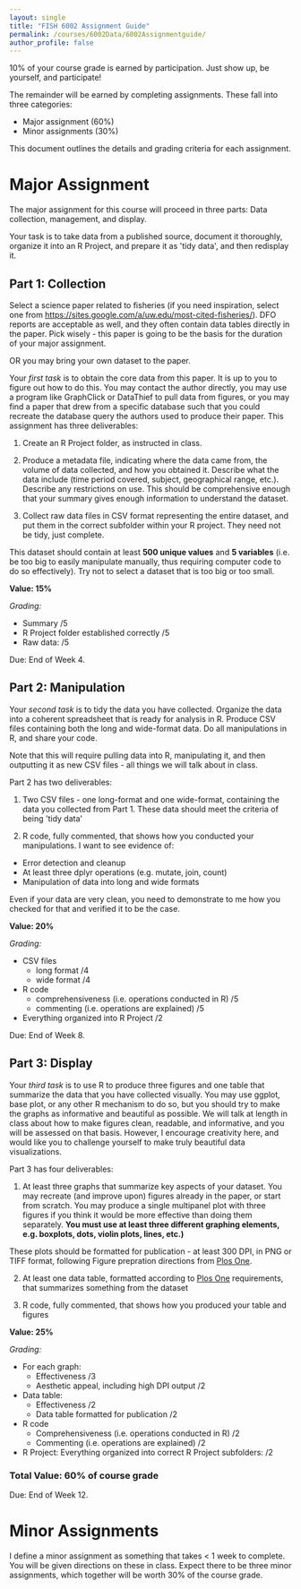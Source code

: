 ```yaml
---
layout: single
title: "FISH 6002 Assignment Guide"
permalink: /courses/6002Data/6002Assignmentguide/
author_profile: false
---
```


10% of your course grade is earned by participation. Just show up, be yourself, and participate!

The remainder will be earned by completing assignments. These fall into three categories:

- Major assignment (60%)
- Minor assignments (30%)

This document outlines the details and grading criteria for each assignment.

# Major Assignment
 
The major assignment for this course will proceed in three parts: Data collection, management, and display.

Your task is to take data from a published source, document it thoroughly, organize it into an R Project, and prepare it as 'tidy data', and then redisplay it. 

## Part 1: Collection

Select a science paper related to fisheries (if you need inspiration, select one from https://sites.google.com/a/uw.edu/most-cited-fisheries/). DFO reports are acceptable as well, and they often contain data tables directly in the paper. Pick wisely - this paper is going to be the basis for the duration of your major assignment.

OR you may bring your own dataset to the paper. 

Your *first task* is to obtain the core data from this paper. It is up to you to figure out how to do this. You may contact the author directly, you may use a program like GraphClick or DataThief to pull data from figures, or you may find a paper that drew from a specific database such that you could recreate the database query the authors used to produce their paper. This assignment has three deliverables:

1. Create an R Project folder, as instructed in class. 

2. Produce a metadata file, indicating where the data came from, the volume of data collected, and how you obtained it. Describe what the data include (time period covered, subject, geographical range, etc.). Describe any restrictions on use. This should be comprehensive enough that your summary gives enough information to understand the dataset.

3. Collect raw data files in CSV format representing the entire dataset, and put them in the correct subfolder within your R project. They need not be tidy, just complete.

This dataset should contain at least **500 unique values** and **5 variables** (i.e. be too big to easily manipulate manually, thus requiring computer code to do so effectively). Try not to select a dataset that is too big or too small.

**Value: 15%**

*Grading:*

- Summary /5
- R Project folder established correctly /5
- Raw data: /5

Due: End of Week 4.

## Part 2: Manipulation

Your *second task* is to tidy the data you have collected. Organize the data into a coherent spreadsheet that is ready for analysis in R. Produce CSV files containing both the long and wide-format data. Do all manipulations in R, and share your code.

Note that this will require pulling data into R, manipulating it, and then outputting it as new CSV files - all things we will talk about in class.

Part 2 has two deliverables:

1. Two CSV files - one long-format and one wide-format, containing the data you collected from Part 1. These data should meet the criteria of being 'tidy data'

2. R code, fully commented, that shows how you conducted your manipulations. I want to see evidence of:

  - Error detection and cleanup
  - At least three dplyr operations (e.g. mutate, join, count)
  - Manipulation of data into long and wide formats
  
  Even if your data are very clean, you need to demonstrate to me how you checked for that and verified it to be the case.

**Value: 20%**

*Grading:*

- CSV files
  * long format /4
  * wide format /4
- R code 
  * comprehensiveness (i.e. operations conducted in R) /5
  * commenting (i.e. operations are explained) /5
 - Everything organized into R Project /2

Due: End of Week 8.

## Part 3: Display

Your *third task* is to use R to produce three figures and one table that summarize the data that you have collected visually. You may use ggplot, base plot, or any other R mechanism to do so, but you should try to make the graphs as informative and beautiful as possible. We will talk at length in class about how to make figures clean, readable, and informative, and you will be assessed on that basis. However, I encourage creativity here, and would like you to challenge yourself to make truly beautiful data visualizations.

Part 3 has four deliverables:

1. At least three graphs that summarize key aspects of your dataset. You may recreate (and improve upon) figures already in the paper, or start from scratch. You may produce a single multipanel plot with three figures if you think it would be more effective than doing them separately. **You must use at least three different graphing elements, e.g. boxplots, dots, violin plots, lines, etc.)**

These plots should be formatted for publication - at least 300 DPI, in PNG or TIFF format, following Figure prepration directions from [Plos One](http://journals.plos.org/plosone/s/figures). 

2. At least one data table, formatted according to [Plos One](http://journals.plos.org/plosone/s/tables) requirements, that summarizes something from the dataset

3. R code, fully commented, that shows how you produced your table and figures

**Value: 25%**

*Grading:*

- For each graph: 
  * Effectiveness /3 
  * Aesthetic appeal, including high DPI output /2 
- Data table:
  * Effectiveness /2
  * Data table formatted for publication /2
- R code 
  * Comprehensiveness (i.e. operations conducted in R) /2
  * Commenting (i.e. operations are explained) /2
- R Project: Everything organized into correct R Project subfolders: /2
  
### Total Value: 60% of course grade

Due: End of Week 12.

# Minor Assignments

I define a minor assignment as something that takes < 1 week to complete. You will be given directions on these in class. Expect there to be three minor assignments, which together will be worth 30% of the course grade.